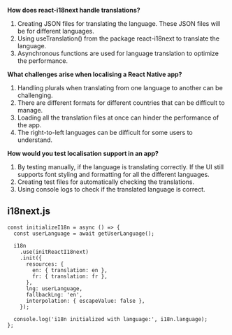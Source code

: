 **How does react-i18next handle translations?**
1. Creating JSON files for translating the language. These JSON files will be for different languages.
2. Using useTranslation() from the package react-i18next to translate the language.
3. Asynchronous functions are used for language translation to optimize the performance.

**What challenges arise when localising a React Native app?**
1. Handling plurals when translating from one language to another can be challenging.
2. There are different formats for different countries that can be difficult to manage.
3. Loading all the translation files at once can hinder the performance of the app. 
4. The right-to-left languages can be difficult for some users to understand.

**How would you test localisation support in an app?**
1. By testing manually, if the language is translating correctly. If the UI still supports font styling and formatting for all the different languages.
2. Creating test files for automatically checking the translations.
3. Using console logs to check if the translated language is correct.


## i18next.js 

```
const initializeI18n = async () => {
  const userLanguage = await getUserLanguage(); 

  i18n
    .use(initReactI18next)
    .init({
      resources: {
        en: { translation: en },
        fr: { translation: fr },
      },
      lng: userLanguage, 
      fallbackLng: 'en',
      interpolation: { escapeValue: false },
    });

  console.log('i18n initialized with language:', i18n.language); 
};
```